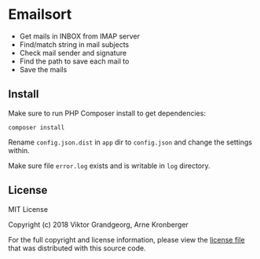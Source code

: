 # Emailsort

- Get mails in INBOX from IMAP server
- Find/match string in mail subjects
- Check mail sender and signature
- Find the path to save each mail to
- Save the mails


## Install

Make sure to run PHP Composer install to get dependencies:

```
composer install
```

Rename ```config.json.dist``` in ```app``` dir to ```config.json``` and change the settings within.

Make sure file ```error.log``` exists and is writable in ```log``` directory.

## License

MIT License

Copyright (c) 2018 Viktor Grandgeorg, Arne Kronberger

For the full copyright and license information,
please view the [license file](LICENSE)
that was distributed with this source code.